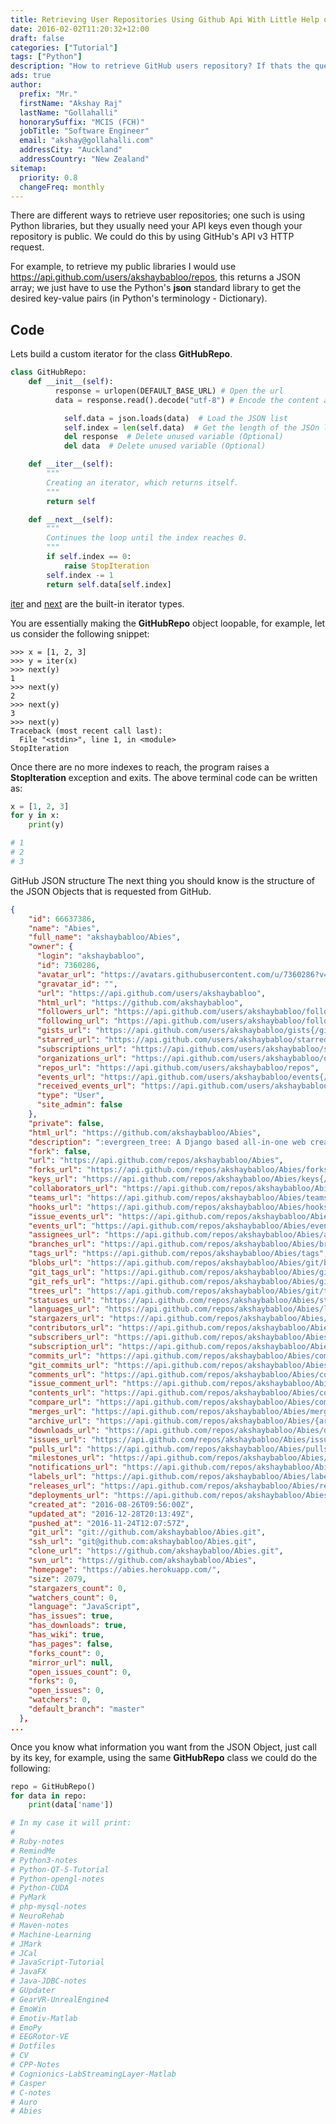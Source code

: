 ```yaml
---
title: Retrieving User Repositories Using Github Api With Little Help of Python 3
date: 2016-02-02T11:20:32+12:00
draft: false
categories: ["Tutorial"]
tags: ["Python"]
description: "How to retrieve GitHub users repository? If thats the question you have, then this blog post is for you."
ads: true
author:
  prefix: "Mr."
  firstName: "Akshay Raj"
  lastName: "Gollahalli"
  honorarySuffix: "MCIS (FCH)"
  jobTitle: "Software Engineer"
  email: "akshay@gollahalli.com"
  addressCity: "Auckland"
  addressCountry: "New Zealand"
sitemap:
  priority: 0.8
  changeFreq: monthly
---
```


There are different ways to retrieve user repositories; one such is using Python libraries, but they usually need your API keys even though your repository is public. We could do this by using GitHub's API v3 HTTP request.

For example, to retrieve my public libraries I would use https://api.github.com/users/akshaybabloo/repos, this returns a JSON array; we just have to use the Python's **json** standard library to get the desired key-value pairs (in Python's terminology - Dictionary).

<!--adsense-->

## Code

Lets build a custom iterator for the class **GitHubRepo**.

```python
class GitHubRepo:
    def __init__(self):
          response = urlopen(DEFAULT_BASE_URL) # Open the url
          data = response.read().decode("utf-8") # Encode the content as UTF-8

            self.data = json.loads(data)  # Load the JSON list
            self.index = len(self.data)  # Get the length of the JSOn list
            del response  # Delete unused variable (Optional)
            del data  # Delete unused variable (Optional)

    def __iter__(self):
        """
        Creating an iterator, which returns itself.
        """
        return self

    def __next__(self):
        """
        Continues the loop until the index reaches 0.
        """
        if self.index == 0:
            raise StopIteration
        self.index -= 1
        return self.data[self.index]
```

<!--adsense-->

[iter](https://docs.python.org/3.5/library/stdtypes.html#iterator.__iter__) and [next](https://docs.python.org/3.5/library/stdtypes.html#iterator.__next__) are the built-in iterator types.

You are essentially making the **GitHubRepo** object loopable, for example, let us consider the following snippet:

```
>>> x = [1, 2, 3]
>>> y = iter(x)
>>> next(y)
1
>>> next(y)
2
>>> next(y)
3
>>> next(y)
Traceback (most recent call last):
  File "<stdin>", line 1, in <module>
StopIteration
```

Once there are no more indexes to reach, the program raises a **StopIteration** exception and exits. The above terminal code can be written as:

```python
x = [1, 2, 3]
for y in x:
    print(y)

# 1
# 2
# 3
```

<!--adsense-->

GitHub JSON structure
The next thing you should know is the structure of the JSON Objects that is requested from GitHub.

```json
{
    "id": 66637386,
    "name": "Abies",
    "full_name": "akshaybabloo/Abies",
    "owner": {
      "login": "akshaybabloo",
      "id": 7360286,
      "avatar_url": "https://avatars.githubusercontent.com/u/7360286?v=3",
      "gravatar_id": "",
      "url": "https://api.github.com/users/akshaybabloo",
      "html_url": "https://github.com/akshaybabloo",
      "followers_url": "https://api.github.com/users/akshaybabloo/followers",
      "following_url": "https://api.github.com/users/akshaybabloo/following{/other_user}",
      "gists_url": "https://api.github.com/users/akshaybabloo/gists{/gist_id}",
      "starred_url": "https://api.github.com/users/akshaybabloo/starred{/owner}{/repo}",
      "subscriptions_url": "https://api.github.com/users/akshaybabloo/subscriptions",
      "organizations_url": "https://api.github.com/users/akshaybabloo/orgs",
      "repos_url": "https://api.github.com/users/akshaybabloo/repos",
      "events_url": "https://api.github.com/users/akshaybabloo/events{/privacy}",
      "received_events_url": "https://api.github.com/users/akshaybabloo/received_events",
      "type": "User",
      "site_admin": false
    },
    "private": false,
    "html_url": "https://github.com/akshaybabloo/Abies",
    "description": ":evergreen_tree: A Django based all-in-one web creator.",
    "fork": false,
    "url": "https://api.github.com/repos/akshaybabloo/Abies",
    "forks_url": "https://api.github.com/repos/akshaybabloo/Abies/forks",
    "keys_url": "https://api.github.com/repos/akshaybabloo/Abies/keys{/key_id}",
    "collaborators_url": "https://api.github.com/repos/akshaybabloo/Abies/collaborators{/collaborator}",
    "teams_url": "https://api.github.com/repos/akshaybabloo/Abies/teams",
    "hooks_url": "https://api.github.com/repos/akshaybabloo/Abies/hooks",
    "issue_events_url": "https://api.github.com/repos/akshaybabloo/Abies/issues/events{/number}",
    "events_url": "https://api.github.com/repos/akshaybabloo/Abies/events",
    "assignees_url": "https://api.github.com/repos/akshaybabloo/Abies/assignees{/user}",
    "branches_url": "https://api.github.com/repos/akshaybabloo/Abies/branches{/branch}",
    "tags_url": "https://api.github.com/repos/akshaybabloo/Abies/tags",
    "blobs_url": "https://api.github.com/repos/akshaybabloo/Abies/git/blobs{/sha}",
    "git_tags_url": "https://api.github.com/repos/akshaybabloo/Abies/git/tags{/sha}",
    "git_refs_url": "https://api.github.com/repos/akshaybabloo/Abies/git/refs{/sha}",
    "trees_url": "https://api.github.com/repos/akshaybabloo/Abies/git/trees{/sha}",
    "statuses_url": "https://api.github.com/repos/akshaybabloo/Abies/statuses/{sha}",
    "languages_url": "https://api.github.com/repos/akshaybabloo/Abies/languages",
    "stargazers_url": "https://api.github.com/repos/akshaybabloo/Abies/stargazers",
    "contributors_url": "https://api.github.com/repos/akshaybabloo/Abies/contributors",
    "subscribers_url": "https://api.github.com/repos/akshaybabloo/Abies/subscribers",
    "subscription_url": "https://api.github.com/repos/akshaybabloo/Abies/subscription",
    "commits_url": "https://api.github.com/repos/akshaybabloo/Abies/commits{/sha}",
    "git_commits_url": "https://api.github.com/repos/akshaybabloo/Abies/git/commits{/sha}",
    "comments_url": "https://api.github.com/repos/akshaybabloo/Abies/comments{/number}",
    "issue_comment_url": "https://api.github.com/repos/akshaybabloo/Abies/issues/comments{/number}",
    "contents_url": "https://api.github.com/repos/akshaybabloo/Abies/contents/{+path}",
    "compare_url": "https://api.github.com/repos/akshaybabloo/Abies/compare/{base}...{head}",
    "merges_url": "https://api.github.com/repos/akshaybabloo/Abies/merges",
    "archive_url": "https://api.github.com/repos/akshaybabloo/Abies/{archive_format}{/ref}",
    "downloads_url": "https://api.github.com/repos/akshaybabloo/Abies/downloads",
    "issues_url": "https://api.github.com/repos/akshaybabloo/Abies/issues{/number}",
    "pulls_url": "https://api.github.com/repos/akshaybabloo/Abies/pulls{/number}",
    "milestones_url": "https://api.github.com/repos/akshaybabloo/Abies/milestones{/number}",
    "notifications_url": "https://api.github.com/repos/akshaybabloo/Abies/notifications{?since,all,participating}",
    "labels_url": "https://api.github.com/repos/akshaybabloo/Abies/labels{/name}",
    "releases_url": "https://api.github.com/repos/akshaybabloo/Abies/releases{/id}",
    "deployments_url": "https://api.github.com/repos/akshaybabloo/Abies/deployments",
    "created_at": "2016-08-26T09:56:00Z",
    "updated_at": "2016-12-28T20:13:49Z",
    "pushed_at": "2016-11-24T12:07:57Z",
    "git_url": "git://github.com/akshaybabloo/Abies.git",
    "ssh_url": "git@github.com:akshaybabloo/Abies.git",
    "clone_url": "https://github.com/akshaybabloo/Abies.git",
    "svn_url": "https://github.com/akshaybabloo/Abies",
    "homepage": "https://abies.herokuapp.com/",
    "size": 2079,
    "stargazers_count": 0,
    "watchers_count": 0,
    "language": "JavaScript",
    "has_issues": true,
    "has_downloads": true,
    "has_wiki": true,
    "has_pages": false,
    "forks_count": 0,
    "mirror_url": null,
    "open_issues_count": 0,
    "forks": 0,
    "open_issues": 0,
    "watchers": 0,
    "default_branch": "master"
  },
...
```

<!--adsense-->

Once you know what information you want from the JSON Object, just call by its key, for example, using the same **GitHubRepo** class we could do the following:

```python
repo = GitHubRepo()
for data in repo:
    print(data['name'])

# In my case it will print:
#
# Ruby-notes
# RemindMe
# Python3-notes
# Python-QT-5-Tutorial
# Python-opengl-notes
# Python-CUDA
# PyMark
# php-mysql-notes
# NeuroRehab
# Maven-notes
# Machine-Learning
# JMark
# JCal
# JavaScript-Tutorial
# JavaFX
# Java-JDBC-notes
# GUpdater
# GearVR-UnrealEngine4
# EmoWin
# Emotiv-Matlab
# EmoPy
# EEGRotor-VE
# Dotfiles
# CV
# CPP-Notes
# Cognionics-LabStreamingLayer-Matlab
# Casper
# C-notes
# Auro
# Abies
```
